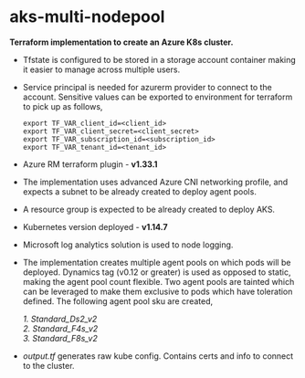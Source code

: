 # aks-multi-nodepool
**Terraform implementation to create an Azure K8s cluster.**<br/>

- Tfstate is configured to be stored in a storage account container making it easier to manage across multiple users.<br/>

- Service principal is needed for azurerm provider to connect to the account. Sensitive values can be exported to environment for terraform to pick up as follows,<br/>
    ```
    export TF_VAR_client_id=<client_id>
    export TF_VAR_client_secret=<client_secret>
    export TF_VAR_subscription_id=<subscription_id>
    export TF_VAR_tenant_id=<tenant_id>
    ```
  
- Azure RM terraform plugin - **v1.33.1**

- The implementation uses advanced Azure CNI networking profile, and expects a subnet to be already created to deploy agent pools.

- A resource group is expected to be already created to deploy AKS.

- Kubernetes version deployed - **v1.14.7**

- Microsoft log analytics solution is used to node logging.

- The implementation creates multiple agent pools on which pods will be deployed. Dynamics tag (v0.12 or greater) is used as opposed to static, making the agent pool count flexible. Two agent pools are tainted which can be leveraged to make them exclusive to pods which have toleration defined. The following agent pool sku are created,

    *1. Standard_Ds2_v2*<br/>
    *2. Standard_F4s_v2*<br/>
    *3. Standard_F8s_v2*<br/>

- *output.tf* generates raw kube config. Contains certs and info to connect to the cluster. 